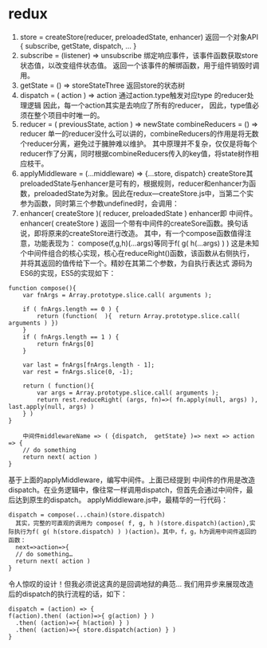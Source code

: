 # redux
1. store = createStore(reducer, preloadedState, enhancer)
    返回一个对象API { subscribe, getState, dispatch, … }
2. subscribe = (listener) => unsubscribe
    绑定响应事件，该事件函数获取store状态值，以改变组件状态值。
    返回一个该事件的解绑函数，用于组件销毁时调用。
3. getState = () => storeStateThree
    返回store的状态树
4. dispatch = ( action ) => action
    通过action.type触发对应type 的reducer处理逻辑
    因此，每一个action其实是去响应了所有的reducer，
    因此，type值必须在整个项目中时唯一的。
5. reducer = ( previousState, action ) => newState
    combineReducers = () => reducer
    单一的reducer没什么可以讲的，combineReducers的作用是将无数个reducer分离，避免过于臃肿难以维护。
    其中原理并不复杂，仅仅是将每个reducer作了分离，同时根据combineReducers传入的key值，将state树作相应枝干。
6. applyMiddleware  =  (…middleware) => {…store, dispatch}
    createStore其preloadedState与enhancer是可有的，根据规则，reducer和enhancer为函数，preloadedState为对象。因此在redux—createStore.js中，当第二个实参为函数，同时第三个参数undefined时，会调用：
7. enhancer( createStore )( reducer, preloadedState )
    enhancer即 中间件。enhancer( createStore ) 返回一个带有中间件的createSore函数。换句话说，即将原来的createStore进行改造。
    其中，有一个compose函数值得注意，功能表现为：
    compose(f,g,h)(…args)等同于f( g( h(…args) ) )
    这是未知个中间件组合的核心实现，核心在reduceRight()函数，该函数从右侧执行，并将其返回的值传给下一个。精妙在其第二个参数，为自执行表达式
    源码为ES6的实现，ES5的实现如下：
    
```
function compose(){
 	var fnArgs = Array.prototype.slice.call( arguments );
 
	if ( fnArgs.length == 0 ) {
		return (function(  ){  return Array.prototype.slice.call( arguments ) })
	}
	if ( fnArgs.length == 1 ) {
		return fnArgs[0]
	}

 	var last = fnArgs[fnArgs.length - 1];
 	var rest = fnArgs.slice(0, -1);

 	return ( function(){
 		var args = Array.prototype.slice.call( arguments );
		return rest.reduceRight( (args, fn)=>( fn.apply(null, args) ), last.apply(null, args) )
 	} )
}

    中间件middlewareName => ( {dispatch,  getState} )=> next => action => {
	// do something
	return next( action )
}
```

基于上面的applyMiddleware，编写中间件。上面已经提到 中间件的作用是改造dispatch。在业务逻辑中，像往常一样调用dispatch，但首先会通过中间件，最后达到原生的dispatch。
applyMiddleware.js中，最精华的一行代码：

```
dispatch = compose(...chain)(store.dispatch)
  其实，完整的可直观的调用为 compose( f, g, h )(store.dispatch)(action),实际执行为f( g( h(store.dispatch) ) )(action)。其中，f，g，h为调用中间件返回的函数：
  next=>action=>{
  // do something…
  return next( action )
}
```

令人惊叹的设计！但我必须说这真的是回调地狱的典范…
我们用异步来展现改造后的dispatch的执行流程的话，如下：

```
dispatch = (action) => {
f(action).then( (action)=>{ g(action) } )
  .then( (action)=>{ h(action) } )
  .then( (action)=>{ store.dispatch(action) } )
}
```
